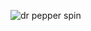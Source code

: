 ![dr pepper spin](https://github.com/kiitruss/kiitruss/assets/152367856/933e900a-202b-49ef-9b66-97021a0862da)

<!---
kiitruss/kiitruss is a ✨ special ✨ repository because its `README.md` (this file) appears on your GitHub profile.
You can click the Preview link to take a look at your changes.
--->
